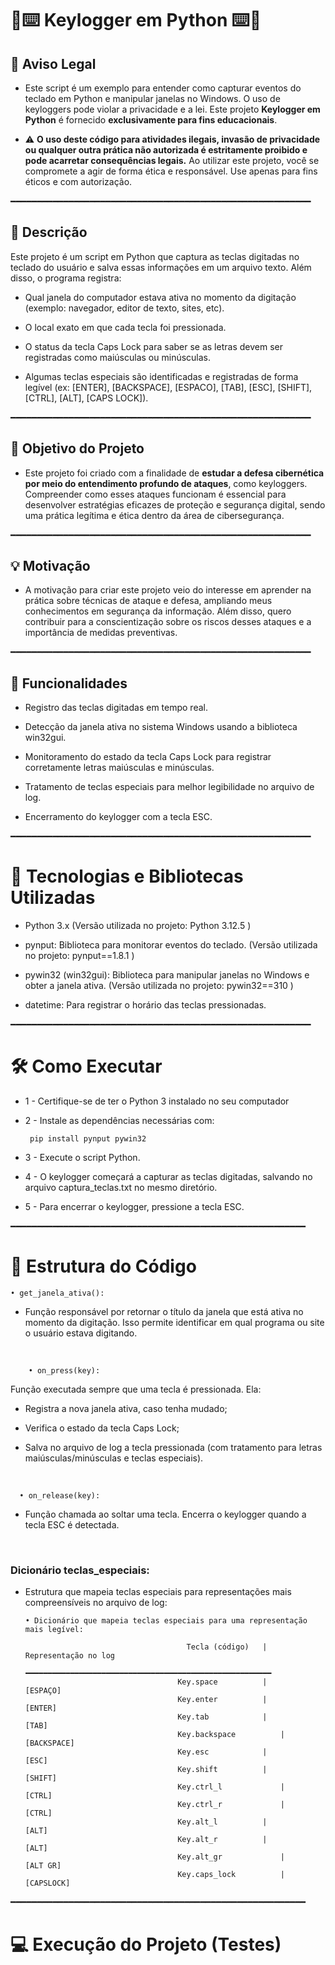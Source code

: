 #  👾⌨️ Keylogger em Python ⌨️👾

## 🔐 Aviso Legal
* Este script é um exemplo para entender como capturar eventos do teclado em Python e manipular janelas no Windows. O uso de keyloggers pode violar a privacidade e a lei.
Este projeto **Keylogger em Python** é fornecido **exclusivamente para fins educacionais**.

*  ⚠ **O uso deste código para atividades ilegais, invasão de privacidade ou qualquer outra prática não autorizada é estritamente proibido e pode acarretar consequências legais.**
Ao utilizar este projeto, você se compromete a agir de forma ética e responsável. Use apenas para fins éticos e com autorização.

━━━━━━━━━━━━━━━━━━━━━━━━━━━━━━━━━━━━━━━━━━━━━━━━━━━━━━━━━

## 📄 Descrição
Este projeto é um script em Python que captura as teclas digitadas no teclado do usuário e salva essas informações em um arquivo texto. Além disso, o programa registra:

* Qual janela do computador estava ativa no momento da digitação (exemplo: navegador, editor de texto, sites, etc).

* O local exato em que cada tecla foi pressionada.

* O status da tecla Caps Lock para saber se as letras devem ser registradas como maiúsculas ou minúsculas.

* Algumas teclas especiais são identificadas e registradas de forma legível (ex: [ENTER], [BACKSPACE], [ESPACO], [TAB], [ESC], [SHIFT], [CTRL], [ALT], [CAPS LOCK]).

━━━━━━━━━━━━━━━━━━━━━━━━━━━━━━━━━━━━━━━━━━━━━━━━━━━━━━━━━

## 🎯 Objetivo do Projeto

* Este projeto foi criado com a finalidade de **estudar a defesa cibernética por meio do entendimento profundo de ataques**, como keyloggers. Compreender como esses ataques funcionam é essencial para desenvolver estratégias eficazes de proteção e segurança digital, sendo uma prática legítima e ética dentro da área de cibersegurança.

━━━━━━━━━━━━━━━━━━━━━━━━━━━━━━━━━━━━━━━━━━━━━━━━━━━━━━━━━

## 💡 Motivação

* A motivação para criar este projeto veio do interesse em aprender na prática sobre técnicas de ataque e defesa, ampliando meus conhecimentos em segurança da informação. Além disso, quero contribuir para a conscientização sobre os riscos desses ataques e a importância de medidas preventivas.

━━━━━━━━━━━━━━━━━━━━━━━━━━━━━━━━━━━━━━━━━━━━━━━━━━━━━━━━━
  
## 🔧 Funcionalidades 

* Registro das teclas digitadas em tempo real.

* Detecção da janela ativa no sistema Windows usando a biblioteca win32gui.

* Monitoramento do estado da tecla Caps Lock para registrar corretamente letras maiúsculas e minúsculas.

* Tratamento de teclas especiais para melhor legibilidade no arquivo de log.

* Encerramento do keylogger com a tecla ESC.

━━━━━━━━━━━━━━━━━━━━━━━━━━━━━━━━━━━━━━━━━━━━━━━━━━━━━━━━━

# 📱 Tecnologias e Bibliotecas Utilizadas 

* Python 3.x (Versão utilizada no projeto: Python 3.12.5 )

* pynput: Biblioteca para monitorar eventos do teclado. (Versão utilizada no projeto: pynput==1.8.1 )

* pywin32 (win32gui): Biblioteca para manipular janelas no Windows e obter a janela ativa. (Versão utilizada no projeto: pywin32==310 )

* datetime: Para registrar o horário das teclas pressionadas.

━━━━━━━━━━━━━━━━━━━━━━━━━━━━━━━━━━━━━━━━━━━━━━━━━━━━━━━━━

# 🛠️ Como Executar
* 1 - Certifique-se de ter o Python 3 instalado no seu computador 
  
* 2 - Instale as dependências necessárias com:
 
       pip install pynput pywin32
  
* 3 - Execute o script Python.

* 4 - O keylogger começará a capturar as teclas digitadas, salvando no arquivo captura_teclas.txt no mesmo diretório.

* 5 - Para encerrar o keylogger, pressione a tecla ESC.

━━━━━━━━━━━━━━━━━━━━━━━━━━━━━━━━━━━━━━━━━━━━━━━━━━━━━━━━
# 📁 Estrutura do Código

    • get_janela_ativa():
  
  * Função responsável por retornar o título da janela que está ativa no momento da digitação. Isso permite identificar em qual programa ou site o usuário estava digitando.
<br>

        • on_press(key):
   Função executada sempre que uma tecla é pressionada. Ela:
   
* Registra a nova janela ativa, caso tenha mudado;
  
* Verifica o estado da tecla Caps Lock;
  
* Salva no arquivo de log a tecla pressionada (com tratamento para letras maiúsculas/minúsculas e teclas especiais).
  
<br>

      • on_release(key):
  * Função chamada ao soltar uma tecla. Encerra o keylogger quando a tecla ESC é detectada.

<br>

### Dicionário teclas_especiais:

  * Estrutura que mapeia teclas especiais para representações mais compreensíveis no arquivo de log:

        • Dicionário que mapeia teclas especiais para uma representação mais legível:
    
                                            Tecla (código)	 |      Representação no log
                                        ━━━━━━━━━━━━━━━━━━━━━━━━━━━━━━━━━━━━━━━━━━━━━━━━━━━━━━━
                                          Key.space	         |         [ESPAÇO]
                                          Key.enter	         |         [ENTER]
                                          Key.tab	         |         [TAB]
                                          Key.backspace	         |         [BACKSPACE]
                                          Key.esc	         |         [ESC]
                                          Key.shift	         |         [SHIFT]
                                          Key.ctrl_l	         |         [CTRL]
                                          Key.ctrl_r	         |         [CTRL]
                                          Key.alt_l	         |         [ALT]
                                          Key.alt_r	         |         [ALT]
                                          Key.alt_gr	         |         [ALT GR]
                                          Key.caps_lock	         |         [CAPSLOCK]

━━━━━━━━━━━━━━━━━━━━━━━━━━━━━━━━━━━━━━━━━━━━━━━━━━━━━━━━
# 💻 Execução do Projeto (Testes)










